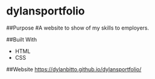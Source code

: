 # dylansportfolio

##Purpose
#A website to show of my skills to employers.

##Built With
* HTML
* CSS

##Website
https://dylanbitto.github.io/dylansportfolio/

##
